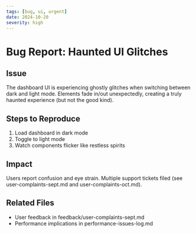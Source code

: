 ```yaml
---
tags: [bug, ui, urgent]
date: 2024-10-20
severity: high
---
```


# Bug Report: Haunted UI Glitches

## Issue
The dashboard UI is experiencing ghostly glitches when switching between dark and light mode. Elements fade in/out unexpectedly, creating a truly haunted experience (but not the good kind).

## Steps to Reproduce
1. Load dashboard in dark mode
2. Toggle to light mode
3. Watch components flicker like restless spirits

## Impact
Users report confusion and eye strain. Multiple support tickets filed (see user-complaints-sept.md and user-complaints-oct.md).

## Related Files
- User feedback in feedback/user-complaints-sept.md
- Performance implications in performance-issues-log.md

